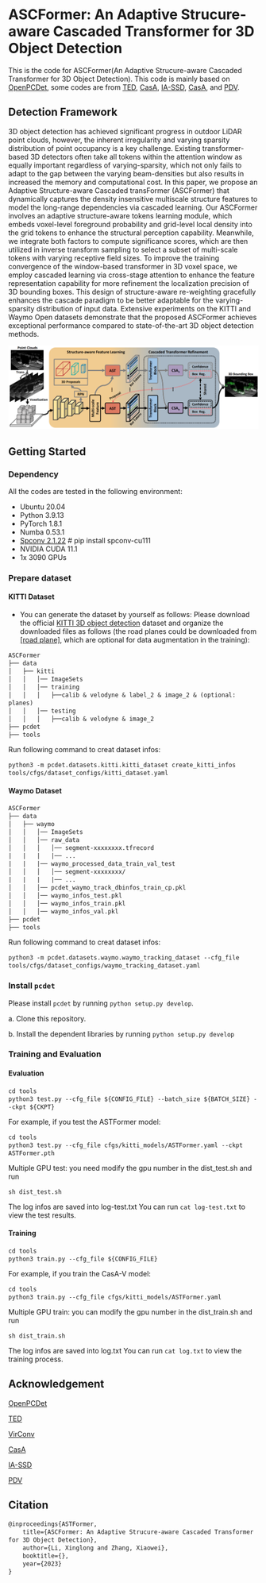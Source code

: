 
# ASCFormer: An Adaptive Strucure-aware Cascaded Transformer for 3D Object Detection


This is the code for ASCFormer(An Adaptive Strucure-aware Cascaded Transformer for 3D Object Detection). 
This code is mainly based on [OpenPCDet](https://github.com/open-mmlab/OpenPCDet), some codes are from [TED](https://github.com/hailanyi/TED), 
[CasA](https://github.com/hailanyi/CasA), [IA-SSD](https://github.com/yifanzhang713/IA-SSD), [CasA](https://github.com/hailanyi/CasA), and
[PDV](https://github.com/TRAILab/PDV).

## Detection Framework
3D object detection has achieved significant progress in outdoor LiDAR point clouds, however, the inherent irregularity and varying sparsity distribution of point occupancy is a key challenge. Existing transformer-based 3D detectors often take all tokens within the attention window as equally important regardless of varying-sparsity, which not only fails to adapt to the gap between the varying beam-densities but also results in increased the memory and computational cost. In this paper, we propose an Adaptive Structure-aware Cascaded transFormer (ASCFormer) that dynamically captures the density insensitive multiscale structure features to model the long-range dependencies via cascaded learning. Our ASCFormer involves an adaptive structure-aware tokens learning module, which embeds voxel-level foreground probability and grid-level local density into the grid tokens to enhance the structural perception capability. Meanwhile, we integrate both factors to compute significance scores, which are then utilized in inverse transform sampling to select a subset of multi-scale tokens with varying receptive field sizes. To improve the training convergence of the window-based transformer in 3D voxel space, we employ cascaded learning via cross-stage attention to enhance the feature representation capability for more refinement the localization precision of 3D bounding boxes. This design of structure-aware re-weighting gracefully enhances the cascade paradigm to be better adaptable for the varying-sparsity distribution of input data. Extensive experiments on the KITTI and Waymo Open datasets demonstrate that the proposed ASCFormer achieves exceptional performance compared to state-of-the-art 3D object detection methods. 

![](./docs/framework.png)




## Getting Started
### Dependency
All the codes are tested in the following environment:
+ Ubuntu 20.04
+ Python 3.9.13 
+ PyTorch 1.8.1
+ Numba 0.53.1
+ [Spconv 2.1.22](https://github.com/traveller59/spconv) # pip install spconv-cu111
+ NVIDIA CUDA 11.1 
+ 1x 3090 GPUs


### Prepare dataset

#### KITTI Dataset
* You can generate the dataset by yourself as follows:
Please download the official [KITTI 3D object detection](http://www.cvlibs.net/datasets/kitti/eval_object.php?obj_benchmark=3d) dataset and organize the downloaded
files as follows (the road planes could be downloaded from [[road plane]](https://drive.google.com/file/d/1d5mq0RXRnvHPVeKx6Q612z0YRO1t2wAp/view?usp=sharing),
which are optional for data augmentation in the training):

```
ASCFormer
├── data
│   ├── kitti
│   │   │── ImageSets
│   │   │── training
│   │   │   ├──calib & velodyne & label_2 & image_2 & (optional: planes)
│   │   │── testing
│   │   │   ├──calib & velodyne & image_2
├── pcdet
├── tools
```

Run following command to creat dataset infos:
```
python3 -m pcdet.datasets.kitti.kitti_dataset create_kitti_infos tools/cfgs/dataset_configs/kitti_dataset.yaml
```

#### Waymo Dataset

```
ASCFormer
├── data
│   ├── waymo
│   │   │── ImageSets
│   │   │── raw_data
│   │   │   │── segment-xxxxxxxx.tfrecord
|   |   |   |── ...
|   |   |── waymo_processed_data_train_val_test
│   │   │   │── segment-xxxxxxxx/
|   |   |   |── ...
│   │   │── pcdet_waymo_track_dbinfos_train_cp.pkl
│   │   │── waymo_infos_test.pkl
│   │   │── waymo_infos_train.pkl
│   │   │── waymo_infos_val.pkl
├── pcdet
├── tools
```

Run following command to creat dataset infos:
```
python3 -m pcdet.datasets.waymo.waymo_tracking_dataset --cfg_file tools/cfgs/dataset_configs/waymo_tracking_dataset.yaml 
```


### Install `pcdet`

Please install `pcdet` by running `python setup.py develop`.

a. Clone this repository.

b. Install the dependent libraries by running `python setup.py develop`


### Training and Evaluation

#### Evaluation

```
cd tools
python3 test.py --cfg_file ${CONFIG_FILE} --batch_size ${BATCH_SIZE} --ckpt ${CKPT}
```

For example, if you test the ASTFormer model:

```
cd tools
python3 test.py --cfg_file cfgs/kitti_models/ASTFormer.yaml --ckpt ASTFormer.pth
```

Multiple GPU test: you need modify the gpu number in the dist_test.sh and run
```
sh dist_test.sh 
```
The log infos are saved into log-test.txt
You can run ```cat log-test.txt``` to view the test results.

#### Training

```
cd tools
python3 train.py --cfg_file ${CONFIG_FILE}
```

For example, if you train the CasA-V model:

```
cd tools
python3 train.py --cfg_file cfgs/kitti_models/ASTFormer.yaml
```

Multiple GPU train: you can modify the gpu number in the dist_train.sh and run
```
sh dist_train.sh
```
The log infos are saved into log.txt
You can run ```cat log.txt``` to view the training process.



## Acknowledgement
[OpenPCDet](https://github.com/open-mmlab/OpenPCDet)

[TED](https://github.com/hailanyi/TED)

[VirConv](https://github.com/hailanyi/TED)

[CasA](https://github.com/hailanyi/CasA)

[IA-SSD](https://github.com/yifanzhang713/IA-SSD)

[PDV](https://github.com/TRAILab/PDV)

## Citation

```
@inproceedings{ASTFormer,
    title={ASCFormer: An Adaptive Strucure-aware Cascaded Transformer for 3D Object Detection},
    author={Li, Xinglong and Zhang, Xiaowei},
    booktitle={},
    year={2023}
}
```




